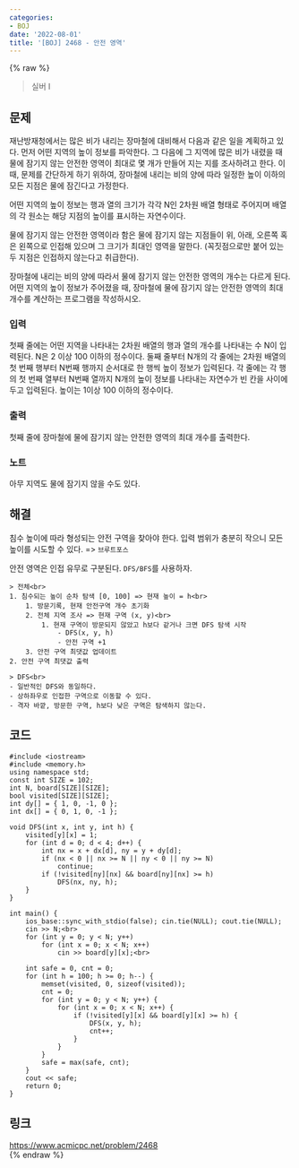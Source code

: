```yaml
---
categories:
- BOJ
date: '2022-08-01'
title: '[BOJ] 2468 - 안전 영역'
---
```


{% raw %}
> 실버 I<br>

## 문제
재난방재청에서는 많은 비가 내리는 장마철에 대비해서 다음과 같은 일을 계획하고 있다. 먼저 어떤 지역의 높이 정보를 파악한다. 그 다음에 그 지역에 많은 비가 내렸을 때 물에 잠기지 않는 안전한 영역이 최대로 몇 개가 만들어 지는 지를 조사하려고 한다. 이때, 문제를 간단하게 하기 위하여, 장마철에 내리는 비의 양에 따라 일정한 높이 이하의 모든 지점은 물에 잠긴다고 가정한다.

어떤 지역의 높이 정보는 행과 열의 크기가 각각 N인 2차원 배열 형태로 주어지며 배열의 각 원소는 해당 지점의 높이를 표시하는 자연수이다.

물에 잠기지 않는 안전한 영역이라 함은 물에 잠기지 않는 지점들이 위, 아래, 오른쪽 혹은 왼쪽으로 인접해 있으며 그 크기가 최대인 영역을 말한다. (꼭짓점으로만 붙어 있는 두 지점은 인접하지 않는다고 취급한다).

장마철에 내리는 비의 양에 따라서 물에 잠기지 않는 안전한 영역의 개수는 다르게 된다. 어떤 지역의 높이 정보가 주어졌을 때, 장마철에 물에 잠기지 않는 안전한 영역의 최대 개수를 계산하는 프로그램을 작성하시오.

### 입력
첫째 줄에는 어떤 지역을 나타내는 2차원 배열의 행과 열의 개수를 나타내는 수 N이 입력된다. N은 2 이상 100 이하의 정수이다. 둘째 줄부터 N개의 각 줄에는 2차원 배열의 첫 번째 행부터 N번째 행까지 순서대로 한 행씩 높이 정보가 입력된다. 각 줄에는 각 행의 첫 번째 열부터 N번째 열까지 N개의 높이 정보를 나타내는 자연수가 빈 칸을 사이에 두고 입력된다. 높이는 1이상 100 이하의 정수이다.

### 출력
첫째 줄에 장마철에 물에 잠기지 않는 안전한 영역의 최대 개수를 출력한다.

### 노트
아무 지역도 물에 잠기지 않을 수도 있다.

## 해결
침수 높이에 따라 형성되는 안전 구역을 찾아야 한다. 입력 범위가 충분히 작으니 모든 높이를 시도할 수 있다.  => `브루트포스`<br>

안전 영역은 인접 유무로 구분된다. `DFS/BFS`를 사용하자.
```
> 전체<br>
1. 침수되는 높이 순차 탐색 [0, 100] => 현재 높이 = h<br>
	1. 방문기록, 현재 안전구역 개수 초기화
	2. 전체 지역 조사 => 현재 구역 (x, y)<br>
		1. 현재 구역이 방문되지 않았고 h보다 같거나 크면 DFS 탐색 시작
			- DFS(x, y, h)
			- 안전 구역 +1
	3. 안전 구역 최댓값 업데이트
2. 안전 구역 최댓값 출력

> DFS<br>
- 일반적인 DFS와 동일하다.
- 상하좌우로 인접한 구역으로 이동할 수 있다.
- 격자 바깥, 방문한 구역, h보다 낮은 구역은 탐색하지 않는다.
```

## 코드
```
#include <iostream>
#include <memory.h>
using namespace std;
const int SIZE = 102;
int N, board[SIZE][SIZE];
bool visited[SIZE][SIZE];
int dy[] = { 1, 0, -1, 0 };
int dx[] = { 0, 1, 0, -1 };

void DFS(int x, int y, int h) {
	visited[y][x] = 1;
	for (int d = 0; d < 4; d++) {
		int nx = x + dx[d], ny = y + dy[d];
		if (nx < 0 || nx >= N || ny < 0 || ny >= N)
			continue;
		if (!visited[ny][nx] && board[ny][nx] >= h)
			DFS(nx, ny, h);
	}
}

int main() {
	ios_base::sync_with_stdio(false); cin.tie(NULL); cout.tie(NULL);
	cin >> N;<br>
	for (int y = 0; y < N; y++)
		for (int x = 0; x < N; x++)
			cin >> board[y][x];<br>
	
	int safe = 0, cnt = 0;
	for (int h = 100; h >= 0; h--) {
		memset(visited, 0, sizeof(visited));
		cnt = 0;
		for (int y = 0; y < N; y++) {
			for (int x = 0; x < N; x++) {
				if (!visited[y][x] && board[y][x] >= h) {
					DFS(x, y, h);
					cnt++;
				}
			}
		}
		safe = max(safe, cnt);
	}
	cout << safe;
	return 0;
}
```

## 링크
https://www.acmicpc.net/problem/2468<br>
{% endraw %}